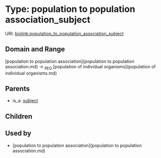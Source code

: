 
# Type: population to population association_subject




URI: [biolink:population_to_population_association_subject](https://w3id.org/biolink/vocab/population_to_population_association_subject)


## Domain and Range

[population to population association](population to population association.md) ->  <sub>REQ</sub> [population of individual organisms](population of individual organisms.md)

## Parents

 *  is_a: [subject](subject.md)

## Children


## Used by

 * [population to population association](population to population association.md)
